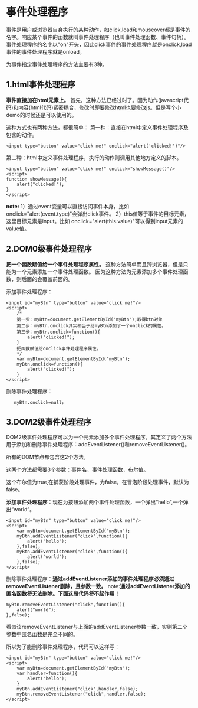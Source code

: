 # 事件处理程序
事件是用户或浏览器自身执行的某种动作，如click,load和mouseover都是事件的名字。响应某个事件的函数就叫事件处理程序（也叫事件处理函数、事件句柄）。事件处理程序的名字以"on"开头，因此click事件的事件处理程序就是onclick,load事件的事件处理程序就是onload。

为事件指定事件处理程序的方法主要有3种。
## 1.html事件处理程序
**事件直接加在html元素上。**
首先，这种方法已经过时了。因为动作(javascript代码)和内容(html代码)紧密耦合，修改时即要修改html也要修改js。但是写个小demo的时候还是可以使用的。

这种方式也有两种方法，都很简单：
第一种：直接在html中定义事件处理程序及包含的动作。
```
<input type="button" value="click me!" onclick="alert('clicked!')"/>
```
第二种：html中定义事件处理程序，执行的动作则调用其他地方定义的脚本。
```
<input type="button" value="click me!" onclick="showMessage()"/>
<script>
function showMessage(){
    alert("clicked!");
}
</script>
```
**note:**
1）通过event变量可以直接访问事件本身，比如onclick="alert(event.type)"会弹出click事件。
2）this值等于事件的目标元素，这里目标元素是input。比如 onclick="alert(this.value)"可以得到input元素的value值。
## 2.DOM0级事件处理程序
**把一个函数赋值给一个事件处理程序属性。**
这种方法简单而且跨浏览器，但是只能为一个元素添加一个事件处理函数。
因为这种方法为元素添加多个事件处理函数，则后面的会覆盖前面的。

添加事件处理程序：
```
<input id="myBtn" type="button" value="click me!"/>
<script>
    /*
    第一步：myBtn=document.getElementById("myBtn");取得btn对象
    第二步：myBtn.onclick其实相当于给myBtn添加了一个onclick的属性。
    第三步：myBtn.onclick=function(){
        alert("clicked!");
    }
    把函数赋值给onclick事件处理程序属性。
    */
    var myBtn=document.getElementById("myBtn");
    myBtn.onclick=function(){
        alert("clicked!");
    }
</script>
```

删除事件处理程序：
```
   myBtn.onclick=null;
```


## 3.DOM2级事件处理程序
DOM2级事件处理程序可以为一个元素添加多个事件处理程序。其定义了两个方法用于添加和删除事件处理程序：addEventListener()和removeEventListener()。

所有的DOM节点都包含这2个方法。

这两个方法都需要3个参数：事件名，事件处理函数，布尔值。

这个布尔值为true,在捕获阶段处理事件，为false，在冒泡阶段处理事件，默认为false。

**添加事件处理程序**：现在为按钮添加两个事件处理函数，一个弹出“hello”,一个弹出“world”。
```
<input id="myBtn" type="button" value="click me!"/>
<script>
    var myBtn=document.getElementById("myBtn");
    myBtn.addEventListener("click",function(){
        alert("hello");
    },false);
    myBtn.addEventListener("click",function(){
        alert("world");
    },false);
</script>
```

删除事件处理程序：**通过addEventListener添加的事件处理程序必须通过removeEventListener删除，且参数一致。**
note:**通过addEventListener添加的匿名函数将无法删除。下面这段代码将不起作用！**
```
myBtn.removeEventListener("click",function(){
    alert("world");
},false);
```
看似该removeEventListener与上面的addEventListener参数一致，实则第二个参数中匿名函数是完全不同的。

所以为了能删除事件处理程序，代码可以这样写：
```
<input id="myBtn" type="button" value="click me!"/>
<script>
    var myBtn=document.getElementById("myBtn");
    var handler=function(){
        alert("hello");
    }
    myBtn.addEventListener("click",handler,false);
    myBtn.removeEventListener("click",handler,false);
</script>
```
